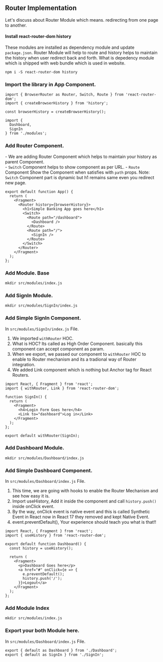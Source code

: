 ## Router Implementation

Let's discuss about Router Module which means. redirecting from one page to another.

#### Install react-router-dom history
These modules are installed as dependency module and update `package.json`.
Router Module will help to route and history helps to maintain the history when user redirect back and forth.
What is depedency module which is shipped with web bundle which is used in website.
```
npm i -S react-router-dom history
```

### Import the library in App Component.
```
import { BrowserRouter as Router, Switch, Route } from 'react-router-dom';
import { createBrowserHistory } from 'history';

const browserHistory = createBrowserHistory();

import {
  Dashboard,
  SignIn
} from './modules';
```

### Add Router Component.
<Router> - We are adding Router Component which helps to maintain your history as parent Component.  
<Switch> - `Switch` Component helps to show component as per URL.
<Route> - `Route` Component Show the Component when satisfies with `path` props.
Note: `Switch` Component part is dynamic but h1 remains same even you redirect new page.
```
export default function App() {
  return (
    <Fragment>
      <Router history={browserHistory}>
        <h1>Simple Banking App goes here</h1>
        <Switch>
          <Route path="/dashboard">
            <Dashboard />
          </Route>
          <Route path="/">
            <SignIn />
          </Route>
        </Switch>
      </Router>
    </Fragment>
  );
};
```

### Add Module. Base
```
mkdir src/modules/index.js
```

### Add SignIn Module.
```
mkdir src/modules/SignIn/index.js
```

### Add Simple SignIn Component.
In `src/modules/SignIn/index.js` File.
1. We imported `withRouter` HOC.
2. What is HOC? Its called as High Order Component. basically this component can accept component as param.
3. When we export, we passed our component to `withRouter` HOC to enable to Router mechanism and its a tradional way of Router integration.
4. We added Link component which is nothing but Anchor tag for React Routers.
```
import React, { Fragment } from 'react';
import { withRouter, Link } from 'react-router-dom';

function SignIn() {
  return (
    <Fragment>
      <h4>Login Form Goes here</h4>
      <Link to="dashboard">Log in</Link>
    </Fragment>
  );
};

export default withRouter(SignIn);
```

### Add Dashboard Module.
```
mkdir src/modules/Dashboard/index.js
```

### Add Simple Dashboard Component.
In `src/modules/Dashboard/index.js` File.
1. This time, we are going with hooks to enable the Router Mechanism and see how easy it is.
2. Import useHistory, Add it inside the component and call `history.push()` inside onClick event.
3. By the way, onClick event is native event and this is called Synthetic Event in React now in React 17 they removed and kept Native Event.
4. event.preventDefault(), Your experience should teach you what is that!!
```
import React, { Fragment } from 'react';
import { useHistory } from 'react-router-dom';

export default function Dashboard() {
  const history = useHistory();

  return (
    <Fragment>
      <p>Dashboard Goes here</p>
      <a href="#" onClick={e => {
        e.preventDefault();
        history.push('/');
      }}>Logout</a>
    </Fragment>
  );
};

```

### Add Module Index
```
mkdir src/modules/index.js
```

### Export your both Module here.
In `src/modules/Dashboard/index.js` File.
```
export { default as Dashboard } from './Dashboard';
export { default as SignIn } from './SignIn';
```

